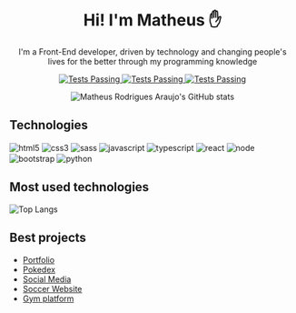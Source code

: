 <h1 align="center" >Hi! I'm Matheus ✋</h1>

<p align="center" >I'm a Front-End developer, driven by technology and changing people's lives for the better through my programming knowledge</p>

<div align="center" >
    <a href="https://matheus-dev-zeta.vercel.app/">
      <img alt="Tests Passing" src="https://img.shields.io/badge/MatheusDev-000000%7D?style=for-the-badge&logo=&logoColor=white" />
    </a>
    <a href="https://www.linkedin.com/in/matheus-rodrigues-araujo">
      <img alt="Tests Passing" src="https://img.shields.io/badge/LinkedIn-0077B5?style=for-the-badge&logo=linkedin&logoColor=white" />
    </a>
    <a href="#">
      <img alt="Tests Passing" src="https://img.shields.io/badge/Instagram-E4405F?style=for-the-badge&logo=instagram&logoColor=white" />
    </a>

![Matheus Rodrigues Araujo's GitHub stats](https://github-readme-stats.vercel.app/api?username=Matheus-Rodrigues-Araujo&show_icons=true&theme=merko)
</div>

## Technologies
<div style="display: inline-block; margin-inline:auto">
    <img align="center" alt="html5" src="https://img.shields.io/badge/HTML5-E34F26?style=for-the-badge&logo=html5&logoColor=white"  />
    <img align="center" alt="css3" src="https://img.shields.io/badge/CSS3-1572B6?style=for-the-badge&logo=css3&logoColor=white"  />
    <img align="center" alt="sass" src="https://img.shields.io/badge/Sass-CC6699?style=for-the-badge&logo=sass&logoColor=white"  />
    <img align="center" alt="javascript" src="https://img.shields.io/badge/JavaScript-F7DF1E?style=for-the-badge&logo=javascript&logoColor=black"  />
    <img align="center" alt="typescript" src="https://img.shields.io/badge/TypeScript-007ACC?style=for-the-badge&logo=typescript&logoColor=white"  />
    <img align="center" alt="react" src="https://img.shields.io/badge/React-20232A?style=for-the-badge&logo=react&logoColor=61DAFB"  />
    <img align="center" alt="node" src="https://img.shields.io/badge/Node.js-43853D?style=for-the-badge&logo=node.js&logoColor=white"/>
    <img align="center" alt="bootstrap" src="https://img.shields.io/badge/Bootstrap-563D7C?style=for-the-badge&logo=bootstrap&logoColor=white"  />
    <img align="center" alt="python" src="https://img.shields.io/badge/Python-3776AB?style=for-the-badge&logo=python&logoColor=white"  />
</div>

## Most used technologies
![Top Langs](https://github-readme-stats.vercel.app/api/top-langs/?username=Matheus-Rodrigues-Araujo&size_weight=0.5&count_weight=0.5)

## Best projects
- [Portfolio](https://github.com/Matheus-Rodrigues-Araujo/portfolio)<br>
- [Pokedex](https://github.com/Matheus-Rodrigues-Araujo/pokedex/tree/master)<br>
- [Social Media](https://github.com/Matheus-Rodrigues-Araujo/SocialMedia/tree/beta_v4)<br/>
- [Soccer Website](https://github.com/Matheus-Rodrigues-Araujo/soccer-website)<br/>
- [Gym platform](https://github.com/Matheus-Rodrigues-Araujo/Training-Gym)<br> 


